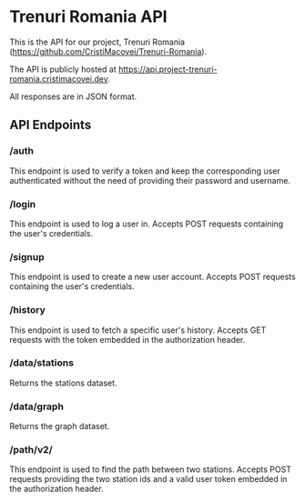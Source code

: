 # Trenuri Romania API

This is the API for our project, Trenuri Romania (https://github.com/CristiMacovei/Trenuri-Romania).

The API is publicly hosted at https://api.project-trenuri-romania.cristimacovei.dev.

All responses are in JSON format.

## API Endpoints

### /auth
This endpoint is used to verify a token and keep the corresponding user authenticated without the need of providing their password and username.

### /login
This endpoint is used to log a user in. Accepts POST requests containing the user's credentials.

### /signup
This endpoint is used to create a new user account. Accepts POST requests containing the user's credentials.

### /history
This endpoint is used to fetch a specific user's history. Accepts GET requests with the token embedded in the authorization header.

### /data/stations
Returns the stations dataset.

### /data/graph
Returns the graph dataset.

### /path/v2/
This endpoint is used to find the path between two stations. Accepts POST requests providing the two station ids and a valid user token embedded in the authorization header.

